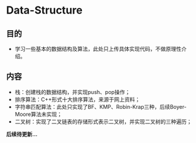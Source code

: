 # Data-Structure

## 目的
- 学习一些基本的数据结构及算法，此处只上传具体实现代码，不做原理性介绍。

## 内容

- 栈：创建栈的数据结构，并实现push、pop操作；
- 排序算法：C++形式十大排序算法，来源于网上资料；
- 字符串匹配算法：此处只实现了BF、KMP、Robin-Krap三种，后续Boyer-Moore算法未实现；
- 二叉树：实现了二叉链表的存储形式表示二叉树，并实现二叉树的三种遍历；

**后续待更新...**
